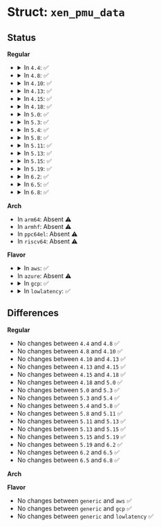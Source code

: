 # Struct: <code>xen_pmu_data</code>

## Status
<b>Regular</b>
<ul>
<li>
<details>
<summary>In <code>4.4</code>: ✅</summary>

```c
struct xen_pmu_data {
    uint32_t vcpu_id;
    uint32_t pcpu_id;
    domid_t domain_id;
    uint8_t pad[6];
    struct xen_pmu_arch pmu;
};
```
</details>
</li>
<li>
<details>
<summary>In <code>4.8</code>: ✅</summary>

```c
struct xen_pmu_data {
    uint32_t vcpu_id;
    uint32_t pcpu_id;
    domid_t domain_id;
    uint8_t pad[6];
    struct xen_pmu_arch pmu;
};
```
</details>
</li>
<li>
<details>
<summary>In <code>4.10</code>: ✅</summary>

```c
struct xen_pmu_data {
    uint32_t vcpu_id;
    uint32_t pcpu_id;
    domid_t domain_id;
    uint8_t pad[6];
    struct xen_pmu_arch pmu;
};
```
</details>
</li>
<li>
<details>
<summary>In <code>4.13</code>: ✅</summary>

```c
struct xen_pmu_data {
    uint32_t vcpu_id;
    uint32_t pcpu_id;
    domid_t domain_id;
    uint8_t pad[6];
    struct xen_pmu_arch pmu;
};
```
</details>
</li>
<li>
<details>
<summary>In <code>4.15</code>: ✅</summary>

```c
struct xen_pmu_data {
    uint32_t vcpu_id;
    uint32_t pcpu_id;
    domid_t domain_id;
    uint8_t pad[6];
    struct xen_pmu_arch pmu;
};
```
</details>
</li>
<li>
<details>
<summary>In <code>4.18</code>: ✅</summary>

```c
struct xen_pmu_data {
    uint32_t vcpu_id;
    uint32_t pcpu_id;
    domid_t domain_id;
    uint8_t pad[6];
    struct xen_pmu_arch pmu;
};
```
</details>
</li>
<li>
<details>
<summary>In <code>5.0</code>: ✅</summary>

```c
struct xen_pmu_data {
    uint32_t vcpu_id;
    uint32_t pcpu_id;
    domid_t domain_id;
    uint8_t pad[6];
    struct xen_pmu_arch pmu;
};
```
</details>
</li>
<li>
<details>
<summary>In <code>5.3</code>: ✅</summary>

```c
struct xen_pmu_data {
    uint32_t vcpu_id;
    uint32_t pcpu_id;
    domid_t domain_id;
    uint8_t pad[6];
    struct xen_pmu_arch pmu;
};
```
</details>
</li>
<li>
<details>
<summary>In <code>5.4</code>: ✅</summary>

```c
struct xen_pmu_data {
    uint32_t vcpu_id;
    uint32_t pcpu_id;
    domid_t domain_id;
    uint8_t pad[6];
    struct xen_pmu_arch pmu;
};
```
</details>
</li>
<li>
<details>
<summary>In <code>5.8</code>: ✅</summary>

```c
struct xen_pmu_data {
    uint32_t vcpu_id;
    uint32_t pcpu_id;
    domid_t domain_id;
    uint8_t pad[6];
    struct xen_pmu_arch pmu;
};
```
</details>
</li>
<li>
<details>
<summary>In <code>5.11</code>: ✅</summary>

```c
struct xen_pmu_data {
    uint32_t vcpu_id;
    uint32_t pcpu_id;
    domid_t domain_id;
    uint8_t pad[6];
    struct xen_pmu_arch pmu;
};
```
</details>
</li>
<li>
<details>
<summary>In <code>5.13</code>: ✅</summary>

```c
struct xen_pmu_data {
    uint32_t vcpu_id;
    uint32_t pcpu_id;
    domid_t domain_id;
    uint8_t pad[6];
    struct xen_pmu_arch pmu;
};
```
</details>
</li>
<li>
<details>
<summary>In <code>5.15</code>: ✅</summary>

```c
struct xen_pmu_data {
    uint32_t vcpu_id;
    uint32_t pcpu_id;
    domid_t domain_id;
    uint8_t pad[6];
    struct xen_pmu_arch pmu;
};
```
</details>
</li>
<li>
<details>
<summary>In <code>5.19</code>: ✅</summary>

```c
struct xen_pmu_data {
    uint32_t vcpu_id;
    uint32_t pcpu_id;
    domid_t domain_id;
    uint8_t pad[6];
    struct xen_pmu_arch pmu;
};
```
</details>
</li>
<li>
<details>
<summary>In <code>6.2</code>: ✅</summary>

```c
struct xen_pmu_data {
    uint32_t vcpu_id;
    uint32_t pcpu_id;
    domid_t domain_id;
    uint8_t pad[6];
    struct xen_pmu_arch pmu;
};
```
</details>
</li>
<li>
<details>
<summary>In <code>6.5</code>: ✅</summary>

```c
struct xen_pmu_data {
    uint32_t vcpu_id;
    uint32_t pcpu_id;
    domid_t domain_id;
    uint8_t pad[6];
    struct xen_pmu_arch pmu;
};
```
</details>
</li>
<li>
<details>
<summary>In <code>6.8</code>: ✅</summary>

```c
struct xen_pmu_data {
    uint32_t vcpu_id;
    uint32_t pcpu_id;
    domid_t domain_id;
    uint8_t pad[6];
    struct xen_pmu_arch pmu;
};
```
</details>
</li>
</ul>
<b>Arch</b>
<ul>
<li>
In <code>arm64</code>: Absent ⚠️
</li>
<li>
In <code>armhf</code>: Absent ⚠️
</li>
<li>
In <code>ppc64el</code>: Absent ⚠️
</li>
<li>
In <code>riscv64</code>: Absent ⚠️
</li>
</ul>
<b>Flavor</b>
<ul>
<li>
<details>
<summary>In <code>aws</code>: ✅</summary>

```c
struct xen_pmu_data {
    uint32_t vcpu_id;
    uint32_t pcpu_id;
    domid_t domain_id;
    uint8_t pad[6];
    struct xen_pmu_arch pmu;
};
```
</details>
</li>
<li>
In <code>azure</code>: Absent ⚠️
</li>
<li>
<details>
<summary>In <code>gcp</code>: ✅</summary>

```c
struct xen_pmu_data {
    uint32_t vcpu_id;
    uint32_t pcpu_id;
    domid_t domain_id;
    uint8_t pad[6];
    struct xen_pmu_arch pmu;
};
```
</details>
</li>
<li>
<details>
<summary>In <code>lowlatency</code>: ✅</summary>

```c
struct xen_pmu_data {
    uint32_t vcpu_id;
    uint32_t pcpu_id;
    domid_t domain_id;
    uint8_t pad[6];
    struct xen_pmu_arch pmu;
};
```
</details>
</li>
</ul>

## Differences
<b>Regular</b>
<ul>
<li>
No changes between <code>4.4</code> and <code>4.8</code> ✅
</li>
<li>
No changes between <code>4.8</code> and <code>4.10</code> ✅
</li>
<li>
No changes between <code>4.10</code> and <code>4.13</code> ✅
</li>
<li>
No changes between <code>4.13</code> and <code>4.15</code> ✅
</li>
<li>
No changes between <code>4.15</code> and <code>4.18</code> ✅
</li>
<li>
No changes between <code>4.18</code> and <code>5.0</code> ✅
</li>
<li>
No changes between <code>5.0</code> and <code>5.3</code> ✅
</li>
<li>
No changes between <code>5.3</code> and <code>5.4</code> ✅
</li>
<li>
No changes between <code>5.4</code> and <code>5.8</code> ✅
</li>
<li>
No changes between <code>5.8</code> and <code>5.11</code> ✅
</li>
<li>
No changes between <code>5.11</code> and <code>5.13</code> ✅
</li>
<li>
No changes between <code>5.13</code> and <code>5.15</code> ✅
</li>
<li>
No changes between <code>5.15</code> and <code>5.19</code> ✅
</li>
<li>
No changes between <code>5.19</code> and <code>6.2</code> ✅
</li>
<li>
No changes between <code>6.2</code> and <code>6.5</code> ✅
</li>
<li>
No changes between <code>6.5</code> and <code>6.8</code> ✅
</li>
</ul>
<b>Arch</b>
<ul>
</ul>
<b>Flavor</b>
<ul>
<li>
No changes between <code>generic</code> and <code>aws</code> ✅
</li>
<li>
No changes between <code>generic</code> and <code>gcp</code> ✅
</li>
<li>
No changes between <code>generic</code> and <code>lowlatency</code> ✅
</li>
</ul>
